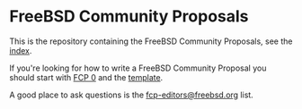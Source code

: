# FreeBSD Community Proposals

This is the repository containing the FreeBSD Community Proposals, see the [index](./index.md).

If you're looking for how to write a FreeBSD Community Proposal you should
start with [FCP 0](./fcp-0000.md) and the
[template](./template.md).

A good place to ask questions is the fcp-editors@freebsd.org list.
